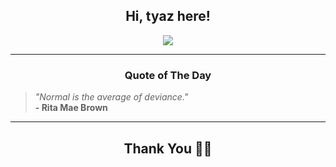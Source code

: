 <h2 align="center"> Hi, tyaz here!</h2>

<p align="center">
<a href="https://github.com/tyazx" alt="github streak"><img src="https://dvst-streak.herokuapp.com/?user=tyazx&theme=tokyonight&fire=DD472C"></a>
</p>

<hr>
<h3 align="center">Quote of The Day</h3>
<p align="center">
<blockquote>
<i>"Normal is the average of deviance."</i>
<br>
<b>- Rita Mae Brown</b>
</blockquote>
</p>


<hr>
<h2 align="center">Thank You 🙏🏼</h2>
